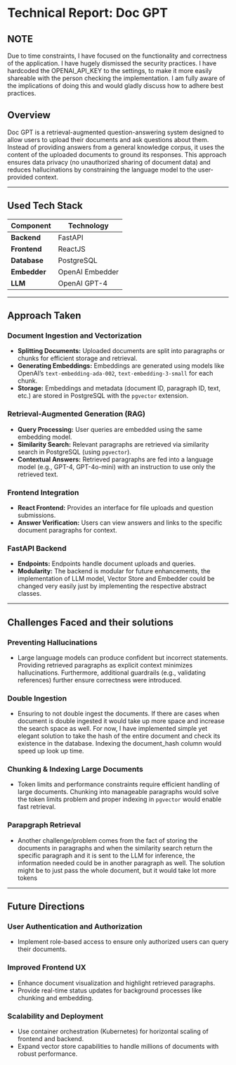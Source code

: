# Technical Report: Doc GPT

## NOTE

Due to time constraints, I have focused on the functionality and correctness of the application. I have hugely dismissed the security practices. I have hardcoded the OPENAI_API_KEY to the settings, to make it more easily shareable with the person checking the implementation. I am fully aware of the implications of doing this and would gladly discuss how to adhere best practices. 

## Overview

Doc GPT is a retrieval-augmented question-answering system designed to allow users to upload their documents and ask questions about them. Instead of providing answers from a general knowledge corpus, it uses the content of the uploaded documents to ground its responses. This approach ensures data privacy (no unauthorized sharing of document data) and reduces hallucinations by constraining the language model to the user-provided context.

---

## Used Tech Stack

| **Component**    | **Technology**         |
|-------------------|------------------------|
| **Backend**       | FastAPI               |
| **Frontend**      | ReactJS               |
| **Database**      | PostgreSQL            |
| **Embedder**      | OpenAI Embedder       |
| **LLM**           | OpenAI GPT-4          |

---

## Approach Taken

### Document Ingestion and Vectorization
- **Splitting Documents:** Uploaded documents are split into paragraphs or chunks for efficient storage and retrieval.
- **Generating Embeddings:** Embeddings are generated using models like OpenAI’s `text-embedding-ada-002`, `text-embedding-3-small` for each chunk.
- **Storage:** Embeddings and metadata (document ID, paragraph ID, text, etc.) are stored in PostgreSQL with the `pgvector` extension.

### Retrieval-Augmented Generation (RAG)
- **Query Processing:** User queries are embedded using the same embedding model.
- **Similarity Search:** Relevant paragraphs are retrieved via similarity search in PostgreSQL (using `pgvector`).
- **Contextual Answers:** Retrieved paragraphs are fed into a language model (e.g., GPT-4, GPT-4o-mini) with an instruction to use only the retrieved text.

### Frontend Integration
- **React Frontend:** Provides an interface for file uploads and question submissions.
- **Answer Verification:** Users can view answers and links to the specific document paragraphs for context.

### FastAPI Backend
- **Endpoints:**  Endpoints handle document uploads and queries.
- **Modularity:** The backend is modular for future enhancements, the implementation of LLM model, Vector Store and Embedder could be changed very easily just by implementing the respective abstract classes. 

---

## Challenges Faced and their solutions

### Preventing Hallucinations
- Large language models can produce confident but incorrect statements. Providing retrieved paragraphs as explicit context minimizes hallucinations. Furthermore, additional guardrails (e.g., validating references) further ensure correctness were introduced.

### Double Ingestion
- Ensuring to not double ingest the documents. If there are cases when document is double ingested it would take up more space and increase the search space as well. For now, I have implemented simple yet elegant solution to take the hash of the entire document and check its existence in the database. Indexing the document_hash column would speed up look up time. 

### Chunking & Indexing Large Documents
- Token limits and performance constraints require efficient handling of large documents. Chunking into manageable paragraphs would solve the token limits problem and proper indexing in `pgvector` would enable fast retrieval.


### Parapgraph Retrieval
- Another challenge/problem comes from the fact of storing the documents in paragraphs and when the similarity search return the specific paragraph and it is sent to the LLM for inference, the information needed could be in another paragraph as well. The solution might be to just pass the whole document, but it would take lot more tokens

---

## Future Directions

### User Authentication and Authorization
- Implement role-based access to ensure only authorized users can query their documents.

### Improved Frontend UX
- Enhance document visualization and highlight retrieved paragraphs.
- Provide real-time status updates for background processes like chunking and embedding.

### Scalability and Deployment
- Use container orchestration (Kubernetes) for horizontal scaling of frontend and backend.
- Expand vector store capabilities to handle millions of documents with robust performance.